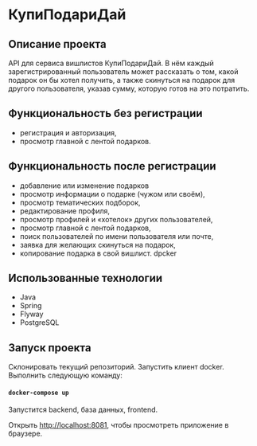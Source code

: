 # КупиПодариДай

## Описание проекта

API для сервиса вишлистов КупиПодариДай. В нём каждый зарегистрированный пользователь может рассказать о том, какой подарок он бы хотел получить, а также скинуться на подарок для другого пользователя, указав сумму, которую готов на это потратить.

## Функциональность без регистрации

- регистрация и авторизация,
- просмотр главной с лентой подарков.

## Функциональность после регистрации
- добавление или изменение подарков
- просмотр информации о подарке (чужом или своём),
- просмотр тематических подборок,
- редактирование профиля,
- просмотр профилей и «хотелок» других пользователей,
- просмотр главной с лентой подарков,
- поиск пользователей по имени пользователя или почте,
- заявка для желающих скинуться на подарок,
- копирование подарка в свой вишлист.
dpcker
## Использованные технологии

- Java
- Spring
- Flyway
- PostgreSQL

## Запуск проекта
Склонировать текущий репозиторий.
Запустить клиент docker.
Выполнить следующую команду:

#### `docker-compose up`

Запустится backend, база данных, frontend.

Открыть [http://localhost:8081](http://localhost:8081), чтобы просмотреть приложение в браузере.

